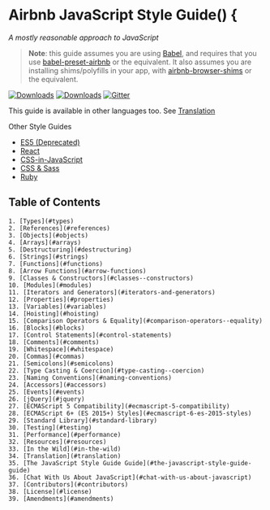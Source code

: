 # Airbnb JavaScript Style Guide() {

*A mostly reasonable approach to JavaScript*

> **Note**: this guide assumes you are using [Babel](https://babeljs.io), and requires that you use [babel-preset-airbnb](https://npmjs.com/babel-preset-airbnb) or the equivalent. It also assumes you are installing shims/polyfills in your app, with [airbnb-browser-shims](https://npmjs.com/airbnb-browser-shims) or the equivalent.

[![Downloads](https://img.shields.io/npm/dm/eslint-config-airbnb.svg)](https://www.npmjs.com/package/eslint-config-airbnb)
[![Downloads](https://img.shields.io/npm/dm/eslint-config-airbnb-base.svg)](https://www.npmjs.com/package/eslint-config-airbnb-base)
[![Gitter](https://badges.gitter.im/Join%20Chat.svg)](https://gitter.im/airbnb/javascript?utm_source=badge&utm_medium=badge&utm_campaign=pr-badge)

This guide is available in other languages too. See [Translation](#translation)

Other Style Guides

  - [ES5 (Deprecated)](https://github.com/airbnb/javascript/tree/es5-deprecated/es5)
  - [React](react/)
  - [CSS-in-JavaScript](css-in-javascript/)
  - [CSS & Sass](https://github.com/airbnb/css)
  - [Ruby](https://github.com/airbnb/ruby)

## Table of Contents

    1. [Types](#types)
    2. [References](#references)
    3. [Objects](#objects)
    4. [Arrays](#arrays)
    5. [Destructuring](#destructuring)
    6. [Strings](#strings)
    7. [Functions](#functions)
    8. [Arrow Functions](#arrow-functions)
    9. [Classes & Constructors](#classes--constructors)
    10. [Modules](#modules)
    11. [Iterators and Generators](#iterators-and-generators)
    12. [Properties](#properties)
    13. [Variables](#variables)
    14. [Hoisting](#hoisting)
    15. [Comparison Operators & Equality](#comparison-operators--equality)
    16. [Blocks](#blocks)
    17. [Control Statements](#control-statements)
    18. [Comments](#comments)
    19. [Whitespace](#whitespace)
    20. [Commas](#commas)
    21. [Semicolons](#semicolons)
    22. [Type Casting & Coercion](#type-casting--coercion)
    23. [Naming Conventions](#naming-conventions)
    24. [Accessors](#accessors)
    25. [Events](#events)
    26. [jQuery](#jquery)
    27. [ECMAScript 5 Compatibility](#ecmascript-5-compatibility)
    28. [ECMAScript 6+ (ES 2015+) Styles](#ecmascript-6-es-2015-styles)
    29. [Standard Library](#standard-library)
    30. [Testing](#testing)
    31. [Performance](#performance)
    32. [Resources](#resources)
    33. [In the Wild](#in-the-wild)
    34. [Translation](#translation)
    35. [The JavaScript Style Guide Guide](#the-javascript-style-guide-guide)
    36. [Chat With Us About JavaScript](#chat-with-us-about-javascript)
    37. [Contributors](#contributors)
    38. [License](#license)
    39. [Amendments](#amendments)